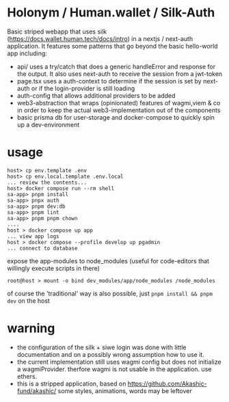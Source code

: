 # Holonym / Human.wallet / Silk-Auth

Basic striped webapp that uses silk (https://docs.wallet.human.tech/docs/intro)
in a nextjs / next-auth application. It features some patterns that go beyond
the basic hello-world app including:

- api/ uses a try/catch that does a generic handleError and response for the
  output. It also uses next-auth to receive the session from a jwt-token
- page.tsx uses a auth-context to determine if the session is set by next-auth
  or if the login-provider is still loading
- auth-config that allows additional providers to be added
- web3-abstraction that wraps (opinionated) features of wagmi,viem & co in
  order to keep the actual web3-implementation out of the components
- basic prisma db for user-storage and docker-compose to quickly spin up a
  dev-environment

# usage

```
host> cp env.template .env
host> cp env.local.template .env.local
... review the contents...
host> docker compose run --rm shell
sa-app> pnpm install
sa-app> pnpx auth
sa-app> pnpm dev:db
sa-app> pnpm lint
sa-app> pnpm pnpm chown
....
host > docker compose up app
... view app logs
host > docker compose --profile develop up pgadmin
... connect to database
```

expose the app-modules to node_modules
(useful for code-editors that willingly execute scripts in there)

```
root@host > mount -o bind dev_modules/app/node_modules /node_modules
```

of course the 'traditional' way is also possible, just
`pnpm install && pnpm dev` on the host

# warning

- the configuration of the silk + siwe login was done with little
  documentation and on a possibly wrong assumption how to use it.
- the current implementation still uses wagmi config but does not initialize
  a wagmiProvider. therfore wagmi is not usable in the application. use ethers.
- this is a stripped application, based on https://github.com/Akashic-fund/akashic/
  some styles, animations, words may be leftover
